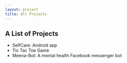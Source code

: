 ```yaml
---
layout: project
title: All Projects
---
```


## A List of Projects
* SelfCare: Android app
* Tic Tac Toe Game
* Meena-Bot: A mental health Facebook messenger bot